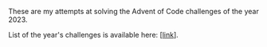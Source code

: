  These are my attempts at solving the Advent of Code challenges of the year 2023.
 
 List of the year's challenges is available here: \[[link](https://adventofcode.com/2023)\].
